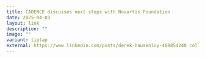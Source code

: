 ```yaml
---
title: CADENCE discusses next steps with Novartis Foundation
date: 2025-04-03
layout: link
description: ""
image: ""
variant: tiptap
external: https://www.linkedin.com/posts/derek-hausenloy-408854240_collaboration-cvdresearch-healthcareinnovation-activity-7318424760323907584-OFqJ?utm_source=share&utm_medium=member_desktop&rcm=ACoAACRtZjABKScNvtqG_KL9N-hTgoH35zmLiks
---
```

